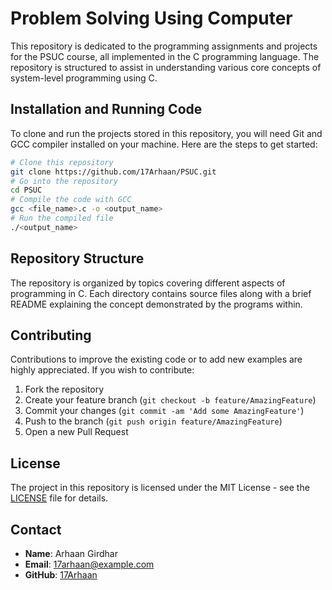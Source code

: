 
# Problem Solving Using Computer

This repository is dedicated to the programming assignments and projects for the PSUC course, all implemented in the C programming language. The repository is structured to assist in understanding various core concepts of system-level programming using C.

## Installation and Running Code

To clone and run the projects stored in this repository, you will need Git and GCC compiler installed on your machine. Here are the steps to get started:

```bash
# Clone this repository
git clone https://github.com/17Arhaan/PSUC.git
# Go into the repository
cd PSUC
# Compile the code with GCC
gcc <file_name>.c -o <output_name>
# Run the compiled file
./<output_name>
```

## Repository Structure

The repository is organized by topics covering different aspects of programming in C. Each directory contains source files along with a brief README explaining the concept demonstrated by the programs within.

## Contributing

Contributions to improve the existing code or to add new examples are highly appreciated. If you wish to contribute:

1. Fork the repository
2. Create your feature branch (`git checkout -b feature/AmazingFeature`)
3. Commit your changes (`git commit -am 'Add some AmazingFeature'`)
4. Push to the branch (`git push origin feature/AmazingFeature`)
5. Open a new Pull Request

## License

The project in this repository is licensed under the MIT License - see the [LICENSE](LICENSE) file for details.

## Contact

- **Name**: Arhaan Girdhar
- **Email**: [17arhaan@example.com](mailto:arhaan.girdhar@gmail.com)
- **GitHub**: [17Arhaan](https://github.com/17Arhaan)
